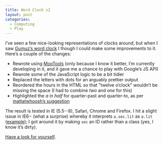 ```yaml
---
title: Word Clock v2
layout: post
categories:
  - Computing
  - Play
---
```

I’ve seen a few nice-looking representations of clocks around, but when I saw [Gumuz’s word clock](http://gumuz.nl/weblog/javascript-word-clock/) I though I could make some improvements to it. Here’s a couple of the changes:

  * Rewrote using [MooTools](https://mootools.net) (only because I know it better, I’m currently developing in it, and it gave me a chance to play with Google’s JS API)
  * Rewrote some of the JavaScript logic to be a bit tidier
  * Replaced the letters with dots for an arguably prettier output
  * Reordered the hours in the HTML so that "twelve o’clock" wouldn’t be missing the space (I had to combine _two_ and _one_ for this)
  * Highlighted the _a_ in _half_ for quarter-past and quarter-to, as per [mattatwhoosh’s suggestion](http://gumuz.nl/weblog/javascript-word-clock/#comment-18582925)

The result is tested in IE (5.5--8), Safari, Chrome and Firefox. I hit a slight issue in IE6− (what a surprise) whereby it interprets `a.sec.lit` as `a.lit` ([example](http://www.oppenheim.com.au/examples/multiple-css-classes-a-little-known-ie6-hack/)); I got around it by making `sec` an ID rather than a class (yes, I know it’s dirty).

[Have a look for yourself](https://cmbuckley.co.uk/projects/word-clock/).